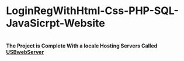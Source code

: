 # LoginRegWithHtml-Css-PHP-SQL-JavaSicrpt-Website
<br><b> The Project is Complete With a locale Hosting Servers Called  <a href="https://www.usbwebserver.net/webserver/">USBwebServer</a>
